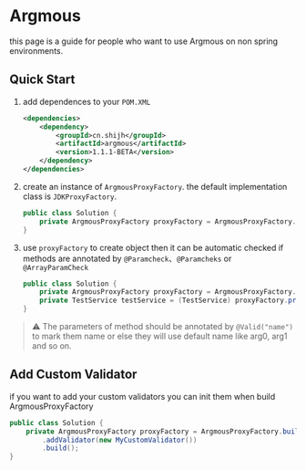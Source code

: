 # Argmous

this page is a guide for people who want to use Argmous on non spring environments.

## Quick Start

1. add dependences to your `POM.XML` 

   ```xml
   <dependencies>
       <dependency>
           <groupId>cn.shijh</groupId>
           <artifactId>argmous</artifactId>
           <version>1.1.1-BETA</version>
       </dependency>
   </dependencies>
   ```

2. create an instance of `ArgmousProxyFactory`. the default implementation class is `JDKProxyFactory`.

   ```java
   public class Solution {
       private ArgmousProxyFactory proxyFactory = ArgmousProxyFactory.builder().build(); 
   }
   ```

3. use `proxyFactory` to create object then it can be automatic checked if methods are annotated by `@Paramcheck`、`@Paramcheks` or `@ArrayParamCheck`

   ```java
   public class Solution {
       private ArgmousProxyFactory proxyFactory = ArgmousProxyFactory.builder().build();
       private TestService testService = (TestService) proxyFactory.proxy(new TestServiceImpl());
   }
   ```

> :warning: The parameters of method should be annotated by `@Valid("name")` to mark them name or else they will use default name like arg0, arg1 and so on.

## Add Custom Validator

if you want to add your custom validators you can init them when build ArgmousProxyFactory

```java
public class Solution {
    private ArgmousProxyFactory proxyFactory = ArgmousProxyFactory.builder()
        .addValidator(new MyCustomValidator())
        .build(); 
}
```


